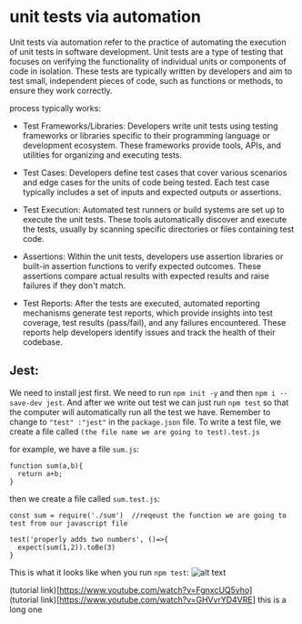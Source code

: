 # unit tests via automation

Unit tests via automation refer to the practice of automating the execution of unit tests in software development. Unit tests are a type of testing that focuses on verifying the functionality of individual units or components of code in isolation. These tests are typically written by developers and aim to test small, independent pieces of code, such as functions or methods, to ensure they work correctly.

process typically works:

* Test Frameworks/Libraries: Developers write unit tests using testing frameworks or libraries specific to their programming language or development ecosystem. These frameworks provide tools, APIs, and utilities for organizing and executing tests.

* Test Cases: Developers define test cases that cover various scenarios and edge cases for the units of code being tested. Each test case typically includes a set of inputs and expected outputs or assertions.

* Test Execution: Automated test runners or build systems are set up to execute the unit tests. These tools automatically discover and execute the tests, usually by scanning specific directories or files containing test code.

* Assertions: Within the unit tests, developers use assertion libraries or built-in assertion functions to verify expected outcomes. These assertions compare actual results with expected results and raise failures if they don't match.

* Test Reports: After the tests are executed, automated reporting mechanisms generate test reports, which provide insights into test coverage, test results (pass/fail), and any failures encountered. These reports help developers identify issues and track the health of their codebase.

## Jest:

We need to install jest first. We need to run `npm init -y` and then `npm i --save-dev jest`. And after we write out test we can just run `npm test` so that the computer will automatically run all the test we have. Remember to change to `"test" :"jest"` in the `package.json` file. 
To write a test file, we create a file called `(the file name we are going to test).test.js`

for example, we have a file `sum.js`:
```
function sum(a,b){
  return a+b;
}
```

then we create a file called `sum.test.js`:
```
const sum = require('./sum')  //reqeust the function we are going to test from our javascript file

test('properly adds two numbers', ()=>{
  expect(sum(1,2)).toBe(3)
}
```

This is what it looks like when you run `npm test`:
![alt text](result-test.png)
    
 
(tutorial link)[https://www.youtube.com/watch?v=FgnxcUQ5vho]  
(tutorial link)[https://www.youtube.com/watch?v=GHVvrYD4VRE] this is a long one



